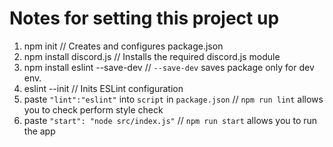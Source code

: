 # Notes for setting this project up

1. npm init                                                 // Creates and configures package.json
2. npm install discord.js                                   // Installs the required discord.js module
3. npm install eslint --save-dev                            // `--save-dev` saves package only for dev env. 
4. eslint --init                                            // Inits ESLint configuration
5. paste `"lint":"eslint"` into `script` in `package.json`  // `npm run lint` allows you to check perform style check
6. paste `"start": "node src/index.js"`                     // `npm run start` allows you to run the app